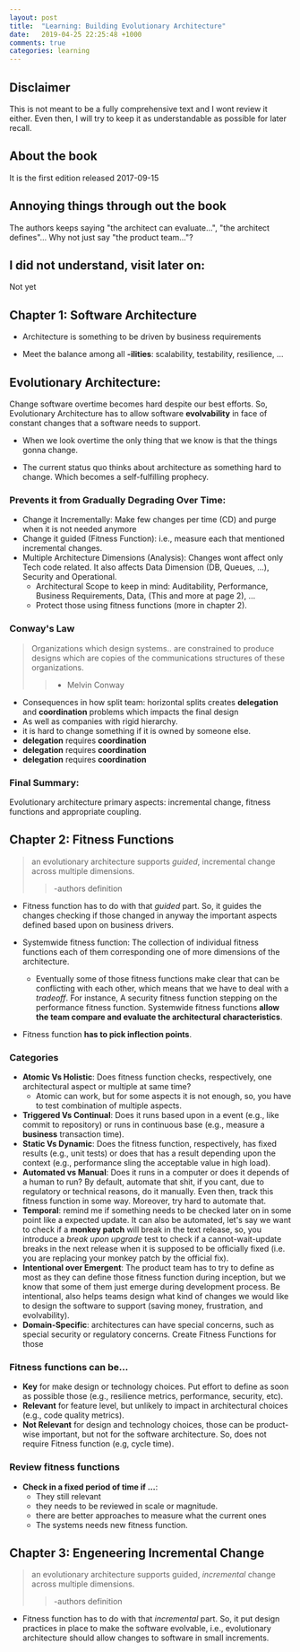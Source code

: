 ```yaml
---
layout: post
title:  "Learning: Building Evolutionary Architecture"
date:   2019-04-25 22:25:48 +1000
comments: true
categories: learning
---
```


## Disclaimer

This is not meant to be a fully comprehensive text and I wont review it either.
Even then, I will try to keep it as understandable as possible for later recall.

## About the book

It is the first edition released 2017-09-15

## Annoying things through out the book

The authors keeps saying "the architect can evaluate...", "the architect
defines"... Why not just say "the product team..."?

## I did not understand, visit later on:

Not yet

## Chapter 1: Software Architecture

* Architecture is something to be driven by business requirements

* Meet the balance among all **-ilities**: scalability, testability, resilience, …

## Evolutionary Architecture:
Change software overtime becomes hard despite our best efforts. So, Evolutionary
Architecture has to allow software **evolvability** in face of constant changes
that a software needs to support.

* When we look overtime the only thing that we know is that the things gonna
change.

* The current status quo thinks about architecture as something hard to change.
Which becomes a self-fulfilling prophecy.

### Prevents it from Gradually Degrading Over Time:
  * Change it Incrementally: Make few changes per time (CD) and purge when it is not needed anymore
  * Change it guided (Fitness Function): i.e., measure each that mentioned incremental changes.
  * Multiple Architecture Dimensions (Analysis): Changes wont affect only Tech code related. It also affects Data Dimension (DB, Queues, …), Security and Operational.
    * Architectural Scope to keep in mind: Auditability, Performance, Business Requirements, Data, (This and more at page 2), …
    * Protect those using fitness functions (more in chapter 2).

### Conway's Law
  > Organizations which design systems.. are constrained to produce designs which are copies of the communications structures of these organizations.
  > > - Melvin Conway

  * Consequences in how split team: horizontal splits creates **delegation** and **coordination** problems which impacts the final design
  * As well as companies with rigid hierarchy.
  * it is hard to change something if it is owned by someone else.
  * **delegation** requires **coordination**
  * **delegation** requires **coordination**
  * **delegation** requires **coordination**

### Final Summary:

Evolutionary architecture primary aspects: incremental change, fitness functions and appropriate coupling.

## Chapter 2: Fitness Functions

  > an evolutionary architecture supports *guided*, incremental change across
  > multiple dimensions.
  > > -authors definition

  * Fitness function has to do with that *guided* part. So, it guides the
    changes checking if those changed in anyway the important aspects defined
    based upon on business drivers.

  * Systemwide fitness function: The collection of individual fitness functions
    each of them corresponding one of more dimensions of the architecture.
    * Eventually some of those fitness functions make clear that can be
      conflicting with each other, which means that we have to deal with a
      *tradeoff*. For instance, A security fitness function stepping on the
      performance fitness function. Systemwide fitness functions **allow the
      team compare and evaluate the architectural characteristics**.

  * Fitness function **has to pick inflection points**.

### Categories

  * **Atomic Vs Holistic**: Does fitness function checks, respectively, one
    architectural aspect or multiple at same time?
    * Atomic can work, but for some aspects it is not enough, so, you have to
      test combination of multiple aspects.
  * **Triggered Vs Continual**: Does it runs based upon in a event (e.g., like
    commit to repository) or runs in continuous base (e.g., measure a
    **business** transaction time).
  * **Static Vs Dynamic**: Does the fitness function, respectively, has fixed
    results (e.g., unit tests) or does that has a result depending upon the
    context (e.g., performance sling the acceptable value in high load).
  * **Automated vs Manual**: Does it runs in a computer or does it depends of a
    human to run? By default, automate that shit, if you cant, due to
    regulatory or technical reasons, do it manually. Even then, track this
    fitness function in some way. Moreover, try hard to automate that.
  * **Temporal**: remind me if something needs to be checked later on in some
    point like a expected update. It can also be automated, let's say we want
    to check if a **monkey patch** will break in the text release, so, you
    introduce a *break upon upgrade* test to check if a cannot-wait-update
    breaks in the next release when it is supposed to be officially fixed (i.e.
    you are replacing your monkey patch by the official fix).
  * **Intentional over Emergent**: The product team has to try to define as
    most as they can define those fitness function during inception, but we
    know that some of them just emerge during development process.
    Be intentional, also helps teams design what kind of changes we would like
    to design the software to support (saving money, frustration, and
    evolvability).
  * **Domain-Specific**: architectures can have special concerns, such as
    special security or regulatory concerns. Create Fitness Functions for those

### Fitness functions can be...

  * **Key** for make design or technology choices. Put effort to define as soon
    as possible those (e.g., resilience metrics, performance, security, etc).
  * **Relevant** for feature level, but unlikely to impact in
    architectural choices (e.g., code quality metrics).
  * **Not Relevant** for design and technology choices, those can be
    product-wise important, but not for the software architecture. So, does not
    require Fitness function (e.g, cycle time).

### Review fitness functions
  * **Check in a fixed period of time if ...**:
    * They still relevant
    * they needs to be reviewed in scale or magnitude.
    * there are better approaches to measure what the current ones
    * The systems needs new fitness function.

## Chapter 3: Engeneering Incremental Change

  > an evolutionary architecture supports guided, *incremental* change across
  > multiple dimensions.
  > > -authors definition

  * Fitness function has to do with that *incremental* part. So, it put design
    practices in place to make the software evolvable, i.e., evolutionary
    architecture should allow changes to software in small increments.
